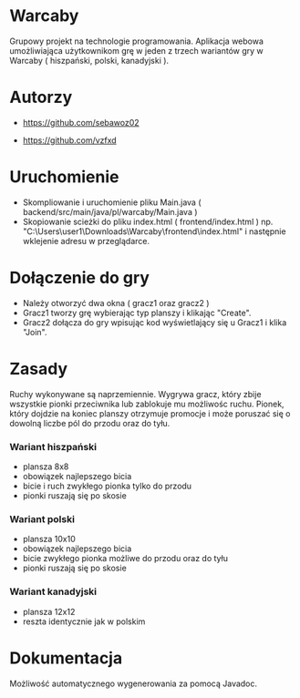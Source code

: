 # Warcaby
Grupowy projekt na technologie programowania. Aplikacja webowa umożliwiająca użytkownikom grę w jeden z trzech wariantów gry w Warcaby ( hiszpański, polski, kanadyjski ).

# Autorzy
- https://github.com/sebawoz02

- https://github.com/vzfxd

# Uruchomienie
- Skompliowanie i uruchomienie pliku Main.java ( backend/src/main/java/pl/warcaby/Main.java )
- Skopiowanie scieżki do pliku index.html ( frontend/index.html ) np. "C:\Users\user1\Downloads\Warcaby\frontend\index.html" i następnie wklejenie adresu w przeglądarce.

# Dołączenie do gry
- Należy otworzyć dwa okna ( gracz1 oraz gracz2 )
- Gracz1 tworzy grę wybierając typ planszy i klikając "Create".
- Gracz2 dołącza do gry wpisując kod wyświetlający się u Gracz1 i klika "Join".

# Zasady
Ruchy wykonywane są naprzemiennie. Wygrywa gracz, który zbije wszystkie pionki przeciwnika lub zablokuje mu możliwośc ruchu. Pionek, który dojdzie na koniec planszy otrzymuje promocje i może poruszać się o dowolną liczbe pól do przodu oraz do tyłu.
###  Wariant hiszpański
- plansza 8x8
- obowiązek najlepszego bicia
- bicie i ruch zwykłego pionka tylko do przodu
- pionki ruszają się po skosie
###  Wariant polski
- plansza 10x10
- obowiązek najlepszego bicia
- bicie zwykłego pionka możliwe do przodu oraz do tyłu
- pionki ruszają się po skosie
###  Wariant kanadyjski
- plansza 12x12
- reszta identycznie jak w polskim



# Dokumentacja
Możliwość automatycznego wygenerowania za pomocą Javadoc.
